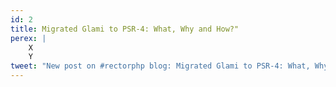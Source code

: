 ```yaml
---
id: 2
title: Migrated Glami to PSR-4: What, Why and How?"
perex: |
    X
    Y
tweet: "New post on #rectorphp blog: Migrated Glami to PSR-4: What, Why and How?"
---
```


